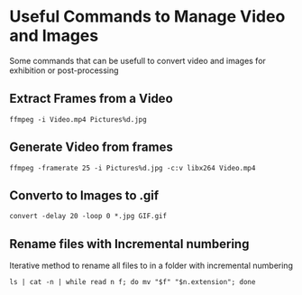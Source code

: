# Useful Commands to Manage Video and Images
Some commands that can be usefull to convert video and images for exhibition or post-processing

## Extract Frames from a Video
```
ffmpeg -i Video.mp4 Pictures%d.jpg
```
## Generate Video from frames
```
ffmpeg -framerate 25 -i Pictures%d.jpg -c:v libx264 Video.mp4
```
## Converto to Images to .gif
```
convert -delay 20 -loop 0 *.jpg GIF.gif
```
## Rename files with Incremental numbering
Iterative method to rename all files to in a folder with incremental numbering

```
ls | cat -n | while read n f; do mv "$f" "$n.extension"; done
```



